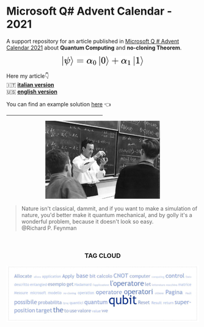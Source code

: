 # Microsoft Q# Advent Calendar - 2021
A support repository for an article published in [Microsoft Q # Advent Calendar 2021](https://devblogs.microsoft.com/qsharp/q-advent-calendar-2021/) about **Quantum Computing** and **no-cloning Theorem**.

<div align="center">
  <img src="https://github.com/mariocuomo/Microsoft-Q-Advent-Calendar-2021/blob/main/super-position.png">
</div>

Here my article:point_down:<br>
:it: <b>[italian version](https://github.com/mariocuomo/Microsoft-Q-Advent-Calendar-2021/blob/main/article/articolo_quantum_computing___ITALIANO.pdf)</b><br>
:us: <b>[english version](https://github.com/mariocuomo/Microsoft-Q-Advent-Calendar-2021/blob/main/article/articolo_quantum_computing___ENGLISH.pdf)</b>


You can find an example solution [here](https://github.com/mariocuomo/Microsoft-Q-Advent-Calendar-2021/tree/main/solution) :point_left:<br>

<hr width="50%">    

<div align="center">
    <img src="https://github.com/mariocuomo/Microsoft-Q-Advent-Calendar-2021/blob/main/RF.jpeg" alt='missing' width=300/>
</div>


>Nature isn't classical, dammit, and if you want to make a simulation of nature, you'd better make it quantum mechanical, and by golly it's a wonderful problem, because it doesn't look so easy.<br>
@Richard P. Feynman


<br>
<div align="center">
  <h3> TAG CLOUD </h3>
</div>
<div align="center">
    <img src="https://github.com/mariocuomo/Microsoft-Q-Advent-Calendar-2021/blob/main/tagcloud.JPG" alt='missing'/>
</div>
